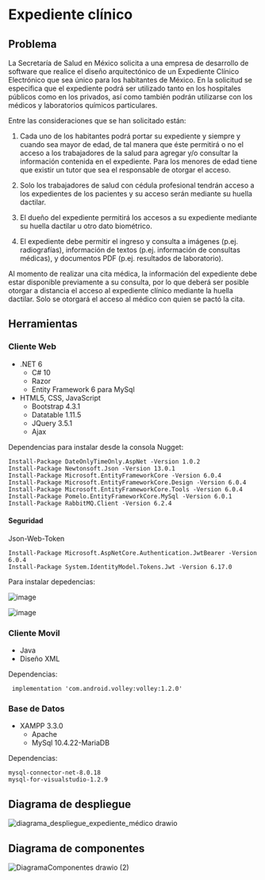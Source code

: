 # Expediente clínico

## Problema

La Secretaría de Salud en México solicita a una empresa de desarrollo de software que realice el diseño arquitectónico de un Expediente Clínico Electrónico que sea único para los habitantes de México. En la solicitud se especifica que el expediente podrá ser utilizado tanto en los hospitales públicos como en los privados, así como también podrán utilizarse con los médicos y laboratorios químicos particulares.

Entre las consideraciones que se han solicitado están:

1.	Cada uno de los habitantes podrá portar su expediente y siempre y cuando sea mayor de edad, de tal manera que éste permitirá o no el acceso a los trabajadores de la salud para agregar y/o consultar la información contenida en el expediente. Para los menores de edad tiene que existir un tutor que sea el responsable de otorgar el acceso.

2.	Solo los trabajadores de salud con cédula profesional tendrán acceso a los expedientes de los pacientes y su acceso serán mediante su huella dactilar.

3.	El dueño del expediente permitirá los accesos a su expediente mediante su huella dactilar u otro dato biométrico.

4.	El expediente debe permitir el ingreso y consulta a imágenes (p.ej. radiografías),
información de textos (p.ej. información de consultas médicas), y documentos PDF (p.ej. resultados de laboratorio).

Al momento de realizar una cita médica, la información del expediente debe estar disponible previamente a su consulta, por lo que deberá ser posible otorgar a distancia el acceso al expediente clínico mediante la huella dactilar. Solo se otorgará el acceso al médico con quien se pactó la cita.


## Herramientas

### Cliente Web
   - .NET 6
     - C# 10
     - Razor
     - Entity Framework 6 para MySql
   - HTML5, CSS, JavaScript
     - Bootstrap 4.3.1
     - Datatable 1.11.5
     - JQuery 3.5.1
     - Ajax

Dependencias para instalar desde la consola Nugget:
```
Install-Package DateOnlyTimeOnly.AspNet -Version 1.0.2
Install-Package Newtonsoft.Json -Version 13.0.1
Install-Package Microsoft.EntityFrameworkCore -Version 6.0.4
Install-Package Microsoft.EntityFrameworkCore.Design -Version 6.0.4
Install-Package Microsoft.EntityFrameworkCore.Tools -Version 6.0.4
Install-Package Pomelo.EntityFrameworkCore.MySql -Version 6.0.1
Install-Package RabbitMQ.Client -Version 6.2.4
```

#### Seguridad

Json-Web-Token
```
Install-Package Microsoft.AspNetCore.Authentication.JwtBearer -Version 6.0.4
Install-Package System.IdentityModel.Tokens.Jwt -Version 6.17.0
```

Para instalar depedencias:

![image](https://user-images.githubusercontent.com/64448236/164333777-ebfe2168-9cfb-4b99-9c1e-15baca9be9a0.png)

![image](https://user-images.githubusercontent.com/64448236/164334273-e11863bd-e7f4-406c-bf5a-f56de2277c58.png)


### Cliente Movil
   - Java
   - Diseño XML

Dependencias:
```
 implementation 'com.android.volley:volley:1.2.0'
```

### Base de Datos
   - XAMPP 3.3.0
     - Apache
     - MySql 10.4.22-MariaDB

Dependencias:
```
mysql-connector-net-8.0.18
mysql-for-visualstudio-1.2.9
```

## Diagrama de despliegue

![diagrama_despliegue_expediente_médico drawio](https://user-images.githubusercontent.com/64448236/163930802-ef71555c-9ed3-4dd4-a50e-75056e11f6e4.png)

## Diagrama de componentes

![DiagramaComponentes drawio (2)](https://user-images.githubusercontent.com/64448236/163931202-c0e3233a-9edf-476e-8975-d3288725c8d4.png)
